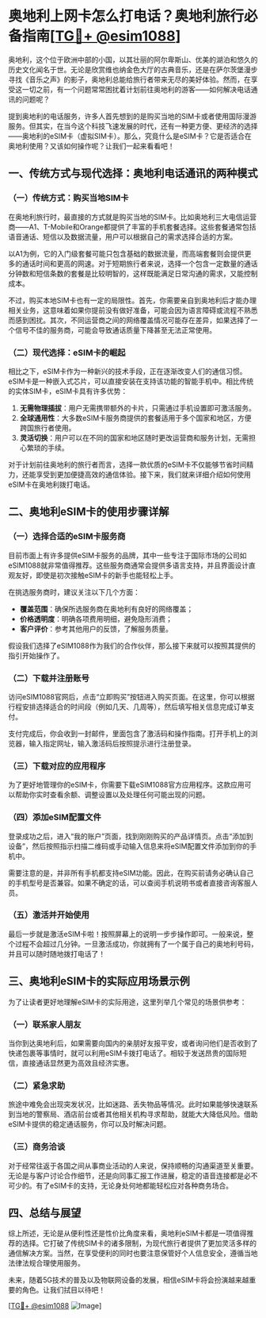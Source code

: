 # 奥地利上网卡怎么打电话？奥地利旅行必备指南[[TG💪+ @esim1088](https://t.me/s/esim1088)]

奥地利，这个位于欧洲中部的小国，以其壮丽的阿尔卑斯山、优美的湖泊和悠久的历史文化闻名于世。无论是欣赏维也纳金色大厅的古典音乐，还是在萨尔茨堡漫步寻找《音乐之声》的影子，奥地利总能给旅行者带来无尽的美好体验。然而，在享受这一切之前，有一个问题常常困扰着计划前往奥地利的游客——如何解决电话通讯的问题呢？

提到奥地利的电话服务，许多人首先想到的是购买当地的SIM卡或者使用国际漫游服务。但其实，在当今这个科技飞速发展的时代，还有一种更方便、更经济的选择——奥地利的eSIM卡（虚拟SIM卡）。那么，究竟什么是eSIM卡？它是否适合在奥地利使用？又该如何操作呢？让我们一起来看看吧！

## 一、传统方式与现代选择：奥地利电话通讯的两种模式

### （一）传统方式：购买当地SIM卡

在奥地利旅行时，最直接的方式就是购买当地的SIM卡。比如奥地利三大电信运营商——A1、T-Mobile和Orange都提供了丰富的手机套餐选择。这些套餐通常包括语音通话、短信以及数据流量，用户可以根据自己的需求选择合适的方案。

以A1为例，它的入门级套餐可能只包含基础的数据流量，而高端套餐则会提供更多的通话时间和更高的网速。对于短期旅行者来说，选择一个包含一定数量的通话分钟数和短信条数的套餐是比较明智的，这样既能满足日常沟通的需求，又能控制成本。

不过，购买本地SIM卡也有一定的局限性。首先，你需要亲自到奥地利后才能办理相关业务，这意味着如果你提前没有做好准备，可能会因为语言障碍或流程不熟悉而感到困扰。其次，不同运营商之间的网络覆盖情况可能存在差异，如果选择了一个信号不佳的服务商，可能会导致通话质量下降甚至无法正常使用。

### （二）现代选择：eSIM卡的崛起

相比之下，eSIM卡作为一种新兴的技术手段，正在逐渐改变人们的通信习惯。eSIM卡是一种嵌入式芯片，可以直接安装在支持该功能的智能手机中。相比传统的实体SIM卡，eSIM卡具有许多优势：

1. **无需物理插拔**：用户无需携带额外的卡片，只需通过手机设置即可激活服务。
2. **全球通用性**：大多数eSIM卡服务商提供的套餐适用于多个国家和地区，方便跨国旅行者使用。
3. **灵活切换**：用户可以在不同的国家和地区随时更改运营商和服务计划，无需担心繁琐的手续。

对于计划前往奥地利的旅行者而言，选择一款优质的eSIM卡不仅能够节省时间精力，还能享受到更加便捷高效的通信体验。接下来，我们就来详细介绍如何使用eSIM卡在奥地利拨打电话。

## 二、奥地利eSIM卡的使用步骤详解

### （一）选择合适的eSIM卡服务商

目前市面上有许多提供eSIM卡服务的品牌，其中一些专注于国际市场的公司如eSIM1088就非常值得推荐。这些服务商通常会提供多语言支持，并且界面设计直观友好，即使是初次接触eSIM卡的新手也能轻松上手。

在挑选服务商时，建议关注以下几个方面：
- **覆盖范围**：确保所选服务商在奥地利有良好的网络覆盖；
- **价格透明度**：明确各项费用明细，避免隐形消费；
- **客户评价**：参考其他用户的反馈，了解服务质量。

假设我们选择了eSIM1088作为我们的合作伙伴，那么接下来就可以按照其提供的指引开始操作了。

### （二）下载并注册账号

访问eSIM1088官网后，点击“立即购买”按钮进入购买页面。在这里，你可以根据行程安排选择适合的时间段（例如几天、几周等），然后填写相关信息完成订单支付。

支付完成后，你会收到一封邮件，里面包含了激活码和操作指南。打开手机上的浏览器，输入指定网址，输入激活码后按照提示进行注册登录。

### （三）下载对应的应用程序

为了更好地管理你的eSIM卡，你需要下载eSIM1088官方应用程序。这款应用可以帮助你实时查看余额、调整设置以及处理任何可能出现的问题。

### （四）添加eSIM配置文件

登录成功之后，进入“我的账户”页面，找到刚刚购买的产品详情页。点击“添加到设备”，然后按照指示扫描二维码或手动输入信息来将eSIM配置文件添加到你的手机中。

需要注意的是，并非所有手机都支持eSIM功能。因此，在购买前请务必确认自己的手机型号是否兼容。如果不确定的话，可以查阅手机说明书或者直接咨询客服人员。

### （五）激活并开始使用

最后一步就是激活eSIM卡啦！按照屏幕上的说明一步步操作即可。一般来说，整个过程不会超过几分钟。一旦激活成功，你就拥有了一个属于自己的奥地利号码，并且可以随时随地拨打电话了！

## 三、奥地利eSIM卡的实际应用场景示例

为了让读者更好地理解eSIM卡的实际用途，这里列举几个常见的场景供参考：

### （一）联系家人朋友

当你到达奥地利后，如果需要向国内的亲朋好友报平安，或者询问他们是否收到了快递包裹等事情时，就可以利用eSIM卡拨打电话了。相较于发送昂贵的国际短信，直接通话显然更为高效且经济实惠。

### （二）紧急求助

旅途中难免会出现突发状况，比如迷路、丢失物品等情况。此时如果能够快速联系到当地的警察局、酒店前台或者其他相关机构寻求帮助，就能大大降低风险。借助eSIM卡提供的稳定通话服务，你可以及时解决问题。

### （三）商务洽谈

对于经常往返于各国之间从事商业活动的人来说，保持顺畅的沟通渠道至关重要。无论是与客户讨论合作细节，还是向同事汇报工作进展，稳定的语音连接都是必不可少的。有了eSIM卡的支持，无论身处何地都能轻松应对各种商务场合。

## 四、总结与展望

综上所述，无论是从便利性还是性价比角度来看，奥地利eSIM卡都是一项值得推荐的选择。它打破了传统SIM卡的诸多限制，为现代旅行者提供了更加灵活多样的通信解决方案。当然，在享受便利的同时也要注意保管好个人信息安全，遵循当地法律法规合理使用服务。

未来，随着5G技术的普及以及物联网设备的发展，相信eSIM卡将会扮演越来越重要的角色。让我们拭目以待吧！

[[TG💪+ @esim1088](https://t.me/s/esim1088) ![Image](https://i.postimg.cc/4NQfJmqS/Snipaste-2025-05-13-00-14-12.png)]